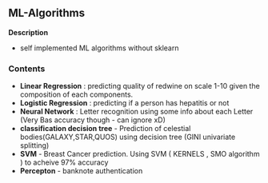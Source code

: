 ## ML-Algorithms

**Description**
- self implemented ML algorithms without sklearn

### Contents

- **Linear Regression** : predicting quality of redwine on scale 1-10 given the composition of each components.
- **Logistic Regression** : predicting if a person has hepatitis or not
- **Neural Network** : Letter recognition using some info about each Letter (Very Bas accuracy though - can ignore xD)
- **classification decision tree** - Prediction of celestial bodies(GALAXY,STAR,QUOS) using decision tree (GINI univariate splitting)
- **SVM** - Breast Cancer prediction. Using SVM ( KERNELS , SMO algorithm ) to acheive 97% accuracy 
- **Percepton** - banknote authentication
